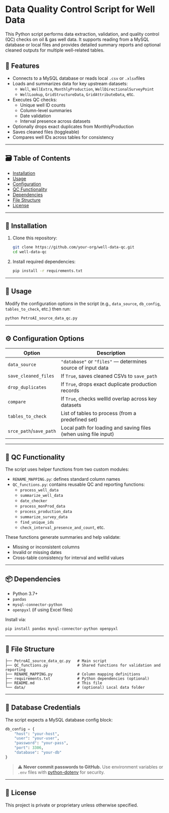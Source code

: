 # Data Quality Control Script for Well Data

This Python script performs data extraction, validation, and quality control (QC) checks on oil & gas well data. It supports reading from a MySQL database or local files and provides detailed summary reports and optional cleaned outputs for multiple well-related tables.

## 📌 Features

- Connects to a MySQL database or reads local `.csv` or `.xlsx`files
- Loads and summarizes data for key upstream datasets:
  - `Well`, `WellExtra`, `MonthlyProduction`, `WellDirectionalSurveyPoint`
  - `WellLookup`, `GridStructureData`, `GridAttributeData`, etc.
- Executes QC checks:
  - Unique well ID counts
  - Column-level summaries
  - Date validation
  - Interval presence across datasets
- Optionally drops exact duplicates from MonthlyProduction
- Saves cleaned files (toggleable)
- Compares well IDs across tables for consistency

---

## 🗃 Table of Contents

- [Installation](#installation)
- [Usage](#usage)
- [Configuration](#configuration-options)
- [QC Functionality](#qc-functionality)
- [Dependencies](#dependencies)
- [File Structure](#file-structure)
- [License](#license)

---

## 🧰 Installation

1. Clone this repository:
   ```bash
   git clone https://github.com/your-org/well-data-qc.git
   cd well-data-qc
   ```

2. Install required dependencies:
   ```bash
   pip install -r requirements.txt
   ```

---

## 🚀 Usage

Modify the configuration options in the script (e.g., `data_source`, `db_config`, `tables_to_check`, etc.) then run:

```bash
python PetroAI_source_data_qc.py
```

---

## ⚙️ Configuration Options

| Option                | Description                                                                 |
|-----------------------|-----------------------------------------------------------------------------|
| `data_source`         | `"database"` or `"files"` — determines source of input data                |
| `save_cleaned_files`  | If `True`, saves cleaned CSVs to `save_path`                                |
| `drop_duplicates`     | If `True`, drops exact duplicate production records                        |
| `compare`             | If `True`, checks wellId overlap across key datasets                        |
| `tables_to_check`     | List of tables to process (from a predefined set)                           |
| `srce_path`/`save_path` | Local path for loading and saving files (when using file input)           |

---

## 🔎 QC Functionality

The script uses helper functions from two custom modules:

- `RENAME_MAPPING.py`: defines standard column names
- `QC_functions.py`: contains reusable QC and reporting functions:
  - `process_well_data`
  - `summarize_well_data`
  - `date_checker`
  - `process_monProd_data`
  - `process_production_data`
  - `summarize_survey_data`
  - `find_unique_ids`
  - `check_interval_presence_and_count`, etc.

These functions generate summaries and help validate:
- Missing or inconsistent columns
- Invalid or missing dates
- Cross-table consistency for interval and wellId values

---

## 📦 Dependencies

- Python 3.7+
- `pandas`
- `mysql-connector-python`
- `openpyxl` (if using Excel files)

Install via:
```bash
pip install pandas mysql-connector-python openpyxl
```

---

## 📁 File Structure

```
├── PetroAI_source_data_qc.py   # Main script
├── QC_functions.py             # Shared functions for validation and reporting
├── RENAME_MAPPING.py           # Column mapping definitions
├── requirements.txt            # Python dependencies (optional)
├── README.md                   # This file
└── data/                       # (optional) Local data folder
```

---

## 🔐 Database Credentials

The script expects a MySQL database config block:
```python
db_config = {
    "host": "your-host",
    "user": "your-user",
    "password": "your-pass",
    "port": 3306,
    "database": "your-db"
}
```

> ⚠️ **Never commit passwords to GitHub.** Use environment variables or `.env` files with [python-dotenv](https://pypi.org/project/python-dotenv/) for security.

---

## 📄 License

This project is private or proprietary unless otherwise specified.
